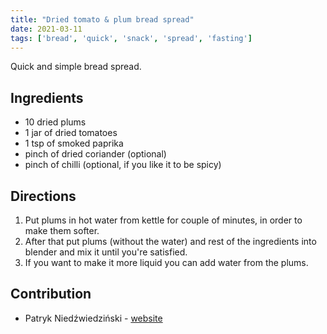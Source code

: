 ```yaml
---
title: "Dried tomato & plum bread spread"
date: 2021-03-11
tags: ['bread', 'quick', 'snack', 'spread', 'fasting']
---
```


Quick and simple bread spread.

## Ingredients

- 10 dried plums
- 1 jar of dried tomatoes
- 1 tsp of smoked paprika
- pinch of dried coriander (optional)
- pinch of chilli (optional, if you like it to be spicy)

## Directions

1. Put plums in hot water from kettle for couple of minutes, in order to make them softer.
2. After that put plums (without the water) and rest of the ingredients into blender and mix it until you're satisfied.
3. If you want to make it more liquid you can add water from the plums.

## Contribution

- Patryk Niedźwiedziński - [website](https://niedzwiedzinski.cyou)
